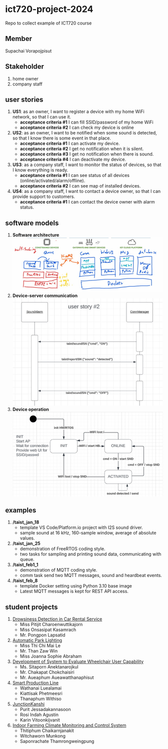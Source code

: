 # ict720-project-2024
Repo to collect example of ICT720 course

## Member
Supachai Vorapojpisut

## Stakeholder
1.  home owner
2.  company staff

## user stories
1.  **US1**: as an owner, I want to register a device with my home WiFi network, so that I can use it.
    *   **acceptance criteria #1** I can fill SSID/password of my home WiFi
    *   **acceptance criteria #2** I can check my device is online
2.  **US2**: as an owner, I want to be notified when some sound is detected, so that I know there is some event in that place.
    *   **acceptance criteria #1** I can activate my device.
    *   **acceptance criteria #2** I get no notification when it is silent.
    *   **acceptance criteria #3** I get no notification when there is sound.
    *   **acceptance criteria #4** I can deactivate my device.
3.  **US3**: as a company staff, I want to monitor the status of devices, so that I know everything is ready.
    *   **acceptance criteria #1** I can see status of all devices (online/activated/alarm/offline).
    *   **acceptance criteria #2** I can see map of installed devices.
4.  **US4**: as a company staff, I want to contact a device owner, so that I can provide support to customers.
    *   **acceptance criteria #1** I can contact the device owner with alarm status.

## software models
1.  **Software architecture**
    ![Device and server layers](./images/software_arch.jpg)
2.  **Device-server communication**
    ![Sequence diagram](./images/sequence_diagram_user_story_2.jpg)
3.  **Device operation**
    ![State machine diagram](./images/state_diagram_device.jpg)



## examples
1.  **/taist_jan_18**
    *   template VS Code/Platform.io project with I2S sound driver.
    *   sample sound at 16 kHz, 160-sample window, average of absolute values. 
2.  **/taist_jan_25**
    *   demonstration of FreeRTOS coding style.
    *   two tasks for sampling and printing sound data, communicating with queue.
3.  **/taist_feb1_1**
    *   demonstration of MQTT coding style.
    *   comm task send two MQTT messages, sound and heardbeat events.
4.  **/taist_feb_8**
    *   template Docker setting using Python 3.10 base image
    *   Latest MQTT messages is kept for REST API access.

## student projects
1.  [Drowsiness Detection in Car Rental Service](https://github.com/pitijit/Ict720-software-2024)
    *   Miss Pitijit Charoenwuttikajorn
    *   Miss Onsasipat Kasamrach
    *   Mr. Pongpon Lapsatid
2.  [Automatic Park Lighting](https://github.com/CHIMAI-A/MTJ)
    *   Miss Thi Chi Mai Le
    *   Mr. Than Zaw Win
    *   Miss Joanna Sophie Abraham
3.  [Development of System to Evaluate Wheelchair User Capability](https://github.com/Aueaphum2541/Ray-Folk-Pun-Project2024/)
    *   Ms. Sitaporn Anektanarojkul
    *   Mr. Chakapat Chokchaisiri
    *   Mr. Aueaphum Aueawatthanaphisut
4.  [Smart Production Line](https://github.com/Watthanail/ICT720_Project_AIOT4)
    *   Wathanai Luealamai
    *   Kiattisak Phetmeesri
    *   Thanaphum Withiso
5.  [JunctionKanshi](https://github.com/karinzaa/JunctionKanshi)
    *   Purit Jessadakannasoon
    *   Rosi Indah Agustin
    *   Karin Vitoonkijvanit
6.  [Indoor Farming Climate Monitoring and Control System](https://github.com/thitiphum-bluesage/ICT720work)
    *   Thitiphum Chaikarnjanakit
    *   Witchaworn Munkong
    *   Saponrachate​ Thamrongweingpung​